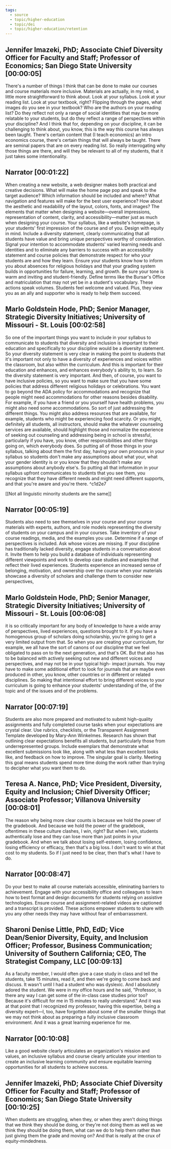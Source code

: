 ```yaml
---
tags:
  - source
  - topic/higher-education
  - topic/dei
  - topic/higher-education/retention
---
```

## Jennifer Imazeki, PhD; Associate Chief Diversity Officer for Faculty and Staff; Professor of Economics; San Diego State University [00:00:05]
There's a number of things I think that can be done to make our courses and course materials more inclusive. Materials are actually, in my mind, a little more straightforward to think about. Look at your syllabus. Look at your reading list. Look at your textbook, right? Flipping through the pages, what images do you see in your textbook? Who are the authors on your reading list? Do they reflect not only a range of social identities that may be more relatable to your students, but do they reflect a range of perspectives within your discipline? And I think that for, depending on your discipline, it can be challenging to think about, you know, this is the way this course has always been taught. There's certain content that (I teach economics) an intro economics course, there's certain things that will always be taught. There are seminal papers that are on every reading list. So really interrogating why those things are there, and will they be relevant to all of my students, that it just takes some intentionality. 

## Narrator [00:01:22]
When creating a new website, a web designer makes both practical and creative decisions. What will make the home page pop and speak to the target audience? Which information should be included and where? What navigation and features will make for the best user experience? How about the aesthetic and readability of the layout, colors, fonts, and images? The elements that matter when designing a website—overall impressions, representation of content, clarity, and accessibility—matter just as much when designing your course. Your syllabus, like a website's homepage, is your students' first impression of the course and of you. Design with equity in mind. Include a diversity statement, clearly communicating that all students have value and bring unique perspectives worthy of consideration. Signal your intention to accommodate students' varied learning needs and identities and to eliminate any barriers to success with an accessibility statement and course policies that demonstrate respect for who your students are and how they learn. Ensure your students know how to inform you about absences for religious holidays and that your grading system builds in opportunities for failure, learning, and growth. Be sure your tone is warm and inviting and student-friendly. Define terms like the Bursar's Office and matriculation that may not yet be in a student's vocabulary. These actions speak volumes. Students feel welcome and valued. Plus, they view you as an ally and supporter who is ready to help them succeed. 

## Marlo Goldstein Hode, PhD; Senior Manager, Strategic Diversity Initiatives; University of Missouri - St. Louis [00:02:58]
So one of the important things you want to include in your syllabus to communicate to students that diversity and inclusion is important to their education and specifically to your discipline would be a diversity statement. So your diversity statement is very clear in making the point to students that it's important not only to have a diversity of experiences and voices within the classroom, but also within the curriculum. And this is important for their education and enhances, and enhances everybody's ability to, to learn. So the diversity statement is very important. And then, of course, you want to have inclusive policies, so you want to make sure that you have some policies that address different religious holidays or celebrations. You want to go beyond the ADA policy for accommodations and recognize that people might need accommodations for other reasons besides disability. For example, if you have a friend or you yourself have health problems, you might also need some accommodations. So sort of just addressing the different things. You might also address resources that are available, for example, students who might be experiencing food scarcity. Or you might, definitely all students, all instructors, should make the whatever counseling services are available, should highlight those and normalize the experience of seeking out counseling and addressing being in school is stressful, particularly if you have, you know, other responsibilities and other things going on, which everybody does. So putting all of those things in your syllabus, talking about them the first day, having your own pronouns in your syllabus so students don't make any assumptions about what your, what your gender identity is or you know that they shouldn't make any assumptions about anybody else's. So putting all that information in your syllabus upfront communicates to students that you see them, you recognize that they have different needs and might need different supports, and that you're aware and you're there.  ^c1d2e7

[[Not all linguistic minority students are the same]]
## Narrator [00:05:19]
Students also need to see themselves in your course and your course materials with experts, authors, and role models representing the diversity of students on your campus and in your courses. Take inventory of your course readings, media, and the examples you use. Determine if a range of perspectives is included. Ask whose voices are missing. If your discipline has traditionally lacked diversity, engage students in a conversation about it. Invite them to help you build a database of individuals representing different viewpoints and work to develop case studies and examples that reflect their lived experiences. Students experience an increased sense of belonging, motivation, and ownership over the course when your materials showcase a diversity of scholars and challenge them to consider new perspectives, 

## Marlo Goldstein Hode, PhD; Senior Manager, Strategic Diversity Initiatives; University of Missouri - St. Louis [00:06:08]
it is so critically important for any body of knowledge to have a wide array of perspectives, lived experiences, questions brought to it. If you have a homogenous group of scholars doing scholarship, you're going to get a very limited output from that. So when you are creating your curriculum, for example, we all have the sort of canons of our discipline that we feel obligated to pass on to the next generation, and that's OK. But that also has to be balanced with actively seeking out new and different voices and perspectives, and may not be in your typical high- impact journals. You may have to make some additional effort to look for journals that are maybe even produced in other, you know, other countries or in different or related disciplines. So making that intentional effort to bring different voices to your curriculum is going to enhance your students' understanding of the, of the topic and of the issues and of the problems. 

## Narrator [00:07:19]
Students are also more prepared and motivated to submit high-quality assignments and fully completed course tasks when your expectations are crystal clear. Use rubrics, checklists, or the Transparent Assignment Template developed by Mary-Ann Winkelmes. Research has shown that outlining clear expectations benefits all students, but particularly those from underrepresented groups. Include exemplars that demonstrate what excellent submissions look like, along with what less than excellent looks like, and feedback on how to improve. The singular goal is clarity. Meeting this goal means students spend more time doing the work rather than trying to decipher what you want them to do. 

## Teresa A. Nance, PhD; Vice President, Diversity, Equity and Inclusion; Chief Diversity Officer; Associate Professor; Villanova University [00:08:01]
The reason why being more clear counts is because we hold the power of the gradebook. And because we hold the power of the gradebook, oftentimes in these culture clashes, I win, right? But when I win, students authentically lose and they can lose more than just points in your gradebook. And when we talk about losing self-esteem, losing confidence, losing efficiency or efficacy, then that's a big loss. I don't want to win at that cost to my students. So if I just need to be clear, then that's what I have to do. 

## Narrator [00:08:47]
Do your best to make all course materials accessible, eliminating barriers to achievement. Engage with your accessibility office and colleagues to learn how to best format and design documents for students relying on assistive technologies. Ensure course and assignment-related videos are captioned and a transcript is provided. These actions empower students to share with you any other needs they may have without fear of embarrassment. 

## Sharoni Denise Little, PhD, EdD; Vice Dean/Senior Diversity, Equity, and Inclusion Officer; Professor, Business Communication; University of Southern California; CEO, The Strategist Company, LLC [00:09:13]
As a faculty member, I would often give a case study in class and tell the students, take 15 minutes, read it, and then we're going to come back and discuss. It wasn't until I had a student who was dyslexic. And I absolutely adored the student. We were in my office hours and he said, "Professor, is there any way I can get some of the in-class case studies prior too? Because it's difficult for me in 15 minutes to really understand." And it was at that point that I recognized my professor, having this expertise, being a diversity expert—I, too, have forgotten about some of the smaller things that we may not think about as preparing a fully inclusive classroom environment. And it was a great learning experience for me. 

## Narrator [00:10:08]
Like a good website clearly articulates an organization's mission and values, an inclusive syllabus and course clearly articulate your intention to create an inclusive learning community and ensure equitable learning opportunities for all students to achieve success. 

## Jennifer Imazeki, PhD; Associate Chief Diversity Officer for Faculty and Staff; Professor of Economics; San Diego State University [00:10:25]
When students are struggling, when they, or when they aren't doing things that we think they should be doing, or they're not doing them as well as we think they should be doing them, what can we do to help them rather than just giving them the grade and moving on? And that is really at the crux of equity-mindedness.